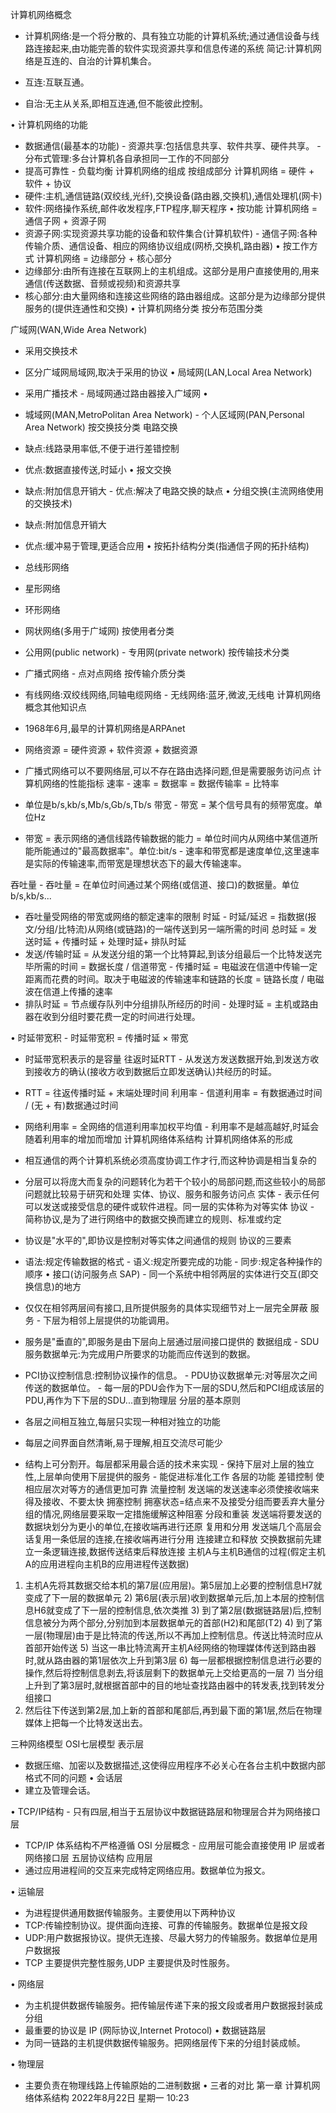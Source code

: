 计算机⽹络概念
- 计算机⽹络:是⼀个将分散的、具有独⽴功能的计算机系统;通过通信设备与线路连接起来,由功能完善的软件实现资源共享和信息传递的系统 简记:计算机⽹络是互连的、⾃治的计算机集合。

- 互连:互联互通。

- ⾃治:⽆主从关系,即相互连通,但不能彼此控制。

•
计算机⽹络的功能
- 数据通信(最基本的功能) - 资源共享:包括信息共享、软件共享、硬件共享。 - 分布式管理:多台计算机各⾃承担同⼀⼯作的不同部分
- 提⾼可靠性 - 负载均衡 计算机⽹络的组成 按组成部分 计算机⽹络 = 硬件 + 软件 + 协议
- 硬件:主机,通信链路(双绞线,光纤),交换设备(路由器,交换机),通信处理机(⽹卡)
- 软件:⽹络操作系统,邮件收发程序,FTP程序,聊天程序
•
按功能 计算机⽹络 = 通信⼦⽹ + 资源⼦⽹
- 资源⼦⽹:实现资源共享功能的设备和软件集合(计算机软件) - 通信⼦⽹:各种传输介质、通信设备、相应的⽹络协议组成(⽹桥,交换机,路由器)
•
按工作方式 计算机⽹络 = 边缘部分 + 核⼼部分
- 边缘部分:由所有连接在互联⽹上的主机组成。这部分是⽤户直接使⽤的,⽤来通信(传送数据、⾳频或视频)和资源共享
- 核⼼部分:由⼤量⽹络和连接这些⽹络的路由器组成。这部分是为边缘部分提供服务的(提供连通性和交换)
•
计算机⽹络分类 按分布范围分类

⼴域⽹(WAN,Wide Area Network)
- 采⽤交换技术
- 区分⼴域⽹局域⽹,取决于采⽤的协议
•
局域⽹(LAN,Local Area Network)
- 采⽤⼴播技术 - 局域⽹通过路由器接⼊⼴域⽹
•
- 城域⽹(MAN,MetroPolitan Area Network) - 个⼈区域⽹(PAN,Personal Area Network)
按交换技分类 电路交换
- 缺点:线路录⽤率低,不便于进⾏差错控制
- 优点:数据直接传送,时延⼩
•
报⽂交换
- 缺点:附加信息开销⼤ - 优点:解决了电路交换的缺点
•
分组交换(主流⽹络使⽤的交换技术)
- 缺点:附加信息开销⼤
- 优点:缓冲易于管理,更适合应⽤
•
按拓扑结构分类(指通信子网的拓扑结构)
- 总线形⽹络
- 星形⽹络
- 环形⽹络
- ⽹状⽹络(多⽤于⼴域⽹)
按使用者分类

- 公⽤⽹(public network) - 专⽤⽹(private network)
按传输技术分类

- ⼴播式⽹络 - 点对点⽹络 按传输介质分类

- 有线⽹络:双绞线⽹络,同轴电缆⽹络 - ⽆线⽹络:蓝⽛,微波,⽆线电 计算机⽹络概念其他知识点
- 1968年6⽉,最早的计算机⽹络是ARPAnet
- ⽹络资源 = 硬件资源 + 软件资源 + 数据资源
- ⼴播式⽹络可以不要⽹络层,可以不存在路由选择问题,但是需要服务访问点 计算机⽹络的性能指标 速率 - 速率 = 数据率 = 数据传输率 = ⽐特率
- 单位是b/s,kb/s,Mb/s,Gb/s,Tb/s 带宽 - 带宽 = 某个信号具有的频带宽度。单位Hz
- 带宽 = 表示⽹络的通信线路传输数据的能⼒ = 单位时间内从⽹络中某信道所能所能通过的"最⾼数据率"。单位:bit/s - 速率和带宽都是速度单位,这⾥速率是实际的传输速率,⽽带宽是理想状态下的最⼤传输速率。

吞吐量 - 吞吐量 =	在单位时间通过某个⽹络(或信道、接⼝)的数据量。单位b/s,kb/s...

- 吞吐量受⽹络的带宽或⽹络的额定速率的限制 时延 - 时延/延迟 = 指数据(报⽂/分组/⽐特流)从⽹络(或链路)的⼀端传送到另⼀端所需的时间 总时延 = 发送时延 + 传播时延 + 处理时延+ 排队时延
- 发送/传输时延 = 从发送分组的第⼀个⽐特算起,到该分组最后⼀个⽐特发送完毕所需的时间 = 数据⻓度 / 信道带宽 - 传播时延 = 电磁波在信道中传输⼀定距离⽽花费的时间。取决于电磁波的传输速率和链路的⻓度 = 链路⻓度 / 电磁波在信道上传播的速率
- 排队时延 = 节点缓存队列中分组排队所经历的时间 - 处理时延 = 主机或路由器在收到分组时要花费⼀定的时间进⾏处理。

•
时延带宽积 - 时延带宽积 = 传播时延 × 带宽
- 时延带宽积表示的是容量 往返时延RTT - 从发送⽅发送数据开始,到发送⽅收到接收⽅的确认(接收⽅收到数据后⽴即发送确认)共经历的时延。

- RTT = 往返传播时延 + 末端处理时间 利用率 - 信道利⽤率 = 有数据通过时间 / (⽆ + 有)数据通过时间
- ⽹络利⽤率 =	全⽹络的信道利⽤率加权平均值 - 利⽤率不是越⾼越好,时延会随着利⽤率的增加⽽增加 计算机⽹络体系结构 计算机⽹络体系的形成
- 相互通信的两个计算机系统必须⾼度协调⼯作才⾏,⽽这种协调是相当复杂的
- 分层可以将庞⼤⽽复杂的问题转化为若⼲个较⼩的局部问题,⽽这些较⼩的局部问题就⽐较易于研究和处理 实体、协议、服务和服务访问点 实体 - 表示任何可以发送或接受信息的硬件或软件进程。同⼀层的实体称为对等实体
		协议 - 简称协议,是为了进⾏⽹络中的数据交换⽽建⽴的规则、标准或约定
- 协议是"⽔平的",即协议是控制对等实体之间通信的规则 协议的三要素
- 语法:规定传输数据的格式 - 语义:规定所要完成的功能 - 同步:规定各种操作的顺序
•
		接口(访问服务点 SAP) - 同⼀个系统中相邻两层的实体进⾏交互(即交换信息)的地⽅
- 仅仅在相邻两层间有接⼝,且所提供服务的具体实现细节对上⼀层完全屏蔽 服务 - 下层为相邻上层提供的功能调⽤。

- 服务是"垂直的",即服务是由下层向上层通过层间接⼝提供的 数据组成 - SDU服务数据单元:为完成⽤户所要求的功能⽽应传送到的数据。

- PCI协议控制信息:控制协议操作的信息。 - PDU协议数据单元:对等层次之间传送的数据单位。 - 每⼀层的PDU会作为下⼀层的SDU,然后和PCI组成该层的PDU,再作为下下层的SDU...直到物理层 分层的基本原则
- 各层之间相互独⽴,每层只实现⼀种相对独⽴的功能
- 每层之间界⾯⾃然清晰,易于理解,相互交流尽可能少
- 结构上可分割开。每层都采⽤最合适的技术来实现 - 保持下层对上层的独⽴性,上层单向使⽤下层提供的服务 - 能促进标准化⼯作 各层的功能 差错控制 使相应层次对等⽅的通信更加可靠 流量控制 发送端的发送速率必须使接收端来得及接收、不要太快 拥塞控制 拥塞状态=结点来不及接受分组⽽要丢弃⼤量分组的情况,⽹络层要采取⼀定措施缓解这种阻塞 分段和重装 发送端将要发送的数据块划分为更⼩的单位,在接收端再进⾏还原 复用和分用 发送端⼏个⾼层会话复⽤⼀条低层的连接,在接收端再进⾏分⽤
连接建立和释放 交换数据前先建⽴⼀条逻辑连接,数据传送结束后释放连接 主机A与主机B通信的过程(假定主机A的应⽤进程向主机B的应⽤进程传送数据)
1) 主机A先将其数据交给本机的第7层(应⽤层)。第5层加上必要的控制信息H7就变成了下⼀层的数据单元 2) 第6层(表示层)收到数据单元后,加上本层的控制信息H6就变成了下⼀层的控制信息,依次类推 3) 到了第2层(数据链路层)后,控制信息被分为两个部分,分别加到本层数据单元的⾸部(H2)和尾部(T2) 4) 到了第⼀层(物理层)由于是⽐特流的传送,所以不再加上控制信息。传送⽐特流时应从⾸部开始传送 5) 当这⼀串⽐特流离开主机A经⽹络的物理媒体传送到路由器时,就从路由器的第1层依次上升到第3层 6) 每⼀层都根据控制信息进⾏必要的操作,然后将控制信息剥去,将该层剩下的数据单元上交给更⾼的⼀层 7) 当分组上升到了第3层时,就根据⾸部中的⽬的地址查找路由器中的转发表,找到转发分组接⼝
8) 然后往下传送到第2层,加上新的⾸部和尾部后,再到最下⾯的第1层,然后在物理媒体上把每⼀个⽐特发送出去。

三种⽹络模型 OSI七层模型 表示层 
- 数据压缩、加密以及数据描述,这使得应用程序不必关心在各台主机中数据内部格式不同的问题
•
会话层 
- 建立及管理会话。

•
TCP/IP结构 - 只有四层,相当于五层协议中数据链路层和物理层合并为网络接口层
- TCP/IP 体系结构不严格遵循 OSI 分层概念 - 应用层可能会直接使用 IP 层或者网络接口层 五层协议结构 应用层
- 通过应用进程间的交互来完成特定网络应用。数据单位为报文。

•
运输层
- 为进程提供通用数据传输服务。主要使用以下两种协议
- TCP:传输控制协议。提供面向连接、可靠的传输服务。数据单位是报文段
- UDP:用户数据报协议。提供无连接、尽最大努力的传输服务。数据单位是用户数据报
- TCP 主要提供完整性服务,UDP 主要提供及时性服务。

•
网络层
- 为主机提供数据传输服务。把传输层传递下来的报文段或者用户数据报封装成分组
- 最重要的协议是 IP (网际协议,Internet Protocol)
•
数据链路层
- 为同一链路的主机提供数据传输服务。把网络层传下来的分组封装成帧。

•
物理层
- 主要负责在物理线路上传输原始的二进制数据
•
三者的对⽐
第⼀章 计算机⽹络体系结构 2022年8⽉22⽇ 星期⼀ 10:23